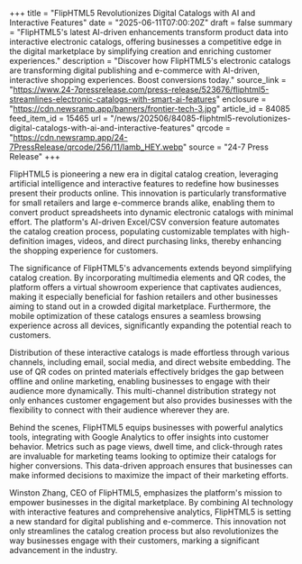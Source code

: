 +++
title = "FlipHTML5 Revolutionizes Digital Catalogs with AI and Interactive Features"
date = "2025-06-11T07:00:20Z"
draft = false
summary = "FlipHTML5's latest AI-driven enhancements transform product data into interactive electronic catalogs, offering businesses a competitive edge in the digital marketplace by simplifying creation and enriching customer experiences."
description = "Discover how FlipHTML5's electronic catalogs are transforming digital publishing and e-commerce with AI-driven, interactive shopping experiences. Boost conversions today."
source_link = "https://www.24-7pressrelease.com/press-release/523676/fliphtml5-streamlines-electronic-catalogs-with-smart-ai-features"
enclosure = "https://cdn.newsramp.app/banners/frontier-tech-3.jpg"
article_id = 84085
feed_item_id = 15465
url = "/news/202506/84085-fliphtml5-revolutionizes-digital-catalogs-with-ai-and-interactive-features"
qrcode = "https://cdn.newsramp.app/24-7PressRelease/qrcode/256/11/lamb_HEY.webp"
source = "24-7 Press Release"
+++

<p>FlipHTML5 is pioneering a new era in digital catalog creation, leveraging artificial intelligence and interactive features to redefine how businesses present their products online. This innovation is particularly transformative for small retailers and large e-commerce brands alike, enabling them to convert product spreadsheets into dynamic electronic catalogs with minimal effort. The platform's AI-driven Excel/CSV conversion feature automates the catalog creation process, populating customizable templates with high-definition images, videos, and direct purchasing links, thereby enhancing the shopping experience for customers.</p><p>The significance of FlipHTML5's advancements extends beyond simplifying catalog creation. By incorporating multimedia elements and QR codes, the platform offers a virtual showroom experience that captivates audiences, making it especially beneficial for fashion retailers and other businesses aiming to stand out in a crowded digital marketplace. Furthermore, the mobile optimization of these catalogs ensures a seamless browsing experience across all devices, significantly expanding the potential reach to customers.</p><p>Distribution of these interactive catalogs is made effortless through various channels, including email, social media, and direct website embedding. The use of QR codes on printed materials effectively bridges the gap between offline and online marketing, enabling businesses to engage with their audience more dynamically. This multi-channel distribution strategy not only enhances customer engagement but also provides businesses with the flexibility to connect with their audience wherever they are.</p><p>Behind the scenes, FlipHTML5 equips businesses with powerful analytics tools, integrating with Google Analytics to offer insights into customer behavior. Metrics such as page views, dwell time, and click-through rates are invaluable for marketing teams looking to optimize their catalogs for higher conversions. This data-driven approach ensures that businesses can make informed decisions to maximize the impact of their marketing efforts.</p><p>Winston Zhang, CEO of FlipHTML5, emphasizes the platform's mission to empower businesses in the digital marketplace. By combining AI technology with interactive features and comprehensive analytics, FlipHTML5 is setting a new standard for digital publishing and e-commerce. This innovation not only streamlines the catalog creation process but also revolutionizes the way businesses engage with their customers, marking a significant advancement in the industry.</p>
